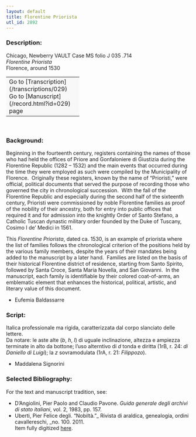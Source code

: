 ```yaml
---
layout: default
title: Florentine Priorista
utl_id: 2892
---
```


### Description:

Chicago, Newberry VAULT Case MS folio J 035 .714<br>
_Florentine Priorista_<br>
Florence, around 1530

<table border="0.5" cellpadding="1" cellspacing="1" style="width: 200px; background-color:#F8F8F8;"><tbody><tr><td>Go to [Transcription](/transcriptions/029)<br>
Go to [Manuscript](/record.html?id=029) page</td></tr></tbody></table> 

### Background:

Beginning in the fourteenth century, registers containing the names of those who had held the offices of Priore and Gonfaloniere di Giustizia during the Florentine Republic (1282 – 1532) and the main events that occurred during the time they were employed as such were compiled by the Municipality of Florence.  Originally these registers, known by the name of “Prioristi,” were official, political documents that served the purpose of recording those who governed the city in chronological succession.  With the fall of the Florentine Republic and especially during the second half of the sixteenth century, Prioristi were commissioned by noble Florentine families as proof of the nobility of their ancestry, both for entry into public offices that required it and for admission into the knightly Order of Santo Stefano, a Catholic Tuscan dynastic military order founded by the Duke of Tuscany, Cosimo I de’ Medici in 1561.

This _Florentine Priorista_, dated ca. 1530, is an example of priorista where the list of families follows the chronological criterion of the positions held by the various family members, despite the years of their mandates being added to the manuscript by a later hand.  Families are listed on the basis of their historical Florentine district of residence, starting from Santo Spirito, followed by Santa Croce, Santa Maria Novella, and San Giovanni.  In the manuscript, each family is identifiable by their colored coat-of-arms, an emblematic element that enhances the historical, political, artistic, and literary value of this document.

- Eufemia Baldassarre

### Script:

Italica professionale ma rigida, caratterizzata dal corpo slanciato delle lettere.<br>
Da notare: le aste alte (_b_, _h_, _l_) di uguale inclinazione, altezza e ampiezza terminate in alto da bottone; l’uso alterntivo di _d_ tonda e diritta (1rB, r. 24: _di Daniello di Luigi_); la _z_ sovramodulata (1rA, r. 21: _Filippozo_).<br>
- Maddalena Signorini

### Selected Bibliography:

For the text and manuscript tradition, see:<br>
- D’Angiolini, Pier Paolo and Claudio Pavone. _Guida generale degli archivi di stato italiani_, vol. 2, 1983, pp. 157.<br>
- Uberti, Pier Felice degli. “Nobiltà.”_ Rivista di araldica, genealogia, ordini cavallereschi, _no. 100. 2011.<br>
Item fully digitized [here](http://collections.carli.illinois.edu/cdm/ref/collection/nby_dig/id/22059).<br>
